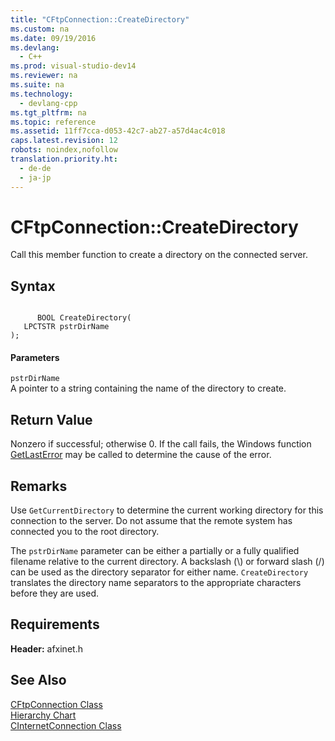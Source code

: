 ```yaml
---
title: "CFtpConnection::CreateDirectory"
ms.custom: na
ms.date: 09/19/2016
ms.devlang: 
  - C++
ms.prod: visual-studio-dev14
ms.reviewer: na
ms.suite: na
ms.technology: 
  - devlang-cpp
ms.tgt_pltfrm: na
ms.topic: reference
ms.assetid: 11ff7cca-d053-42c7-ab27-a57d4ac4c018
caps.latest.revision: 12
robots: noindex,nofollow
translation.priority.ht: 
  - de-de
  - ja-jp
---
```

# CFtpConnection::CreateDirectory
Call this member function to create a directory on the connected server.  
  
## Syntax  
  
```  
  
      BOOL CreateDirectory(  
   LPCTSTR pstrDirName   
);  
```  
  
#### Parameters  
 `pstrDirName`  
 A pointer to a string containing the name of the directory to create.  
  
## Return Value  
 Nonzero if successful; otherwise 0. If the call fails, the Windows function [GetLastError](http://msdn.microsoft.com/library/windows/desktop/ms679360) may be called to determine the cause of the error.  
  
## Remarks  
 Use `GetCurrentDirectory` to determine the current working directory for this connection to the server. Do not assume that the remote system has connected you to the root directory.  
  
 The `pstrDirName` parameter can be either a partially or a fully qualified filename relative to the current directory. A backslash (\\) or forward slash (/) can be used as the directory separator for either name. `CreateDirectory` translates the directory name separators to the appropriate characters before they are used.  
  
## Requirements  
 **Header:** afxinet.h  
  
## See Also  
 [CFtpConnection Class](../vs140/CFtpConnection-Class.md)   
 [Hierarchy Chart](../vs140/Hierarchy-Chart.md)   
 [CInternetConnection Class](../vs140/CInternetConnection-Class.md)